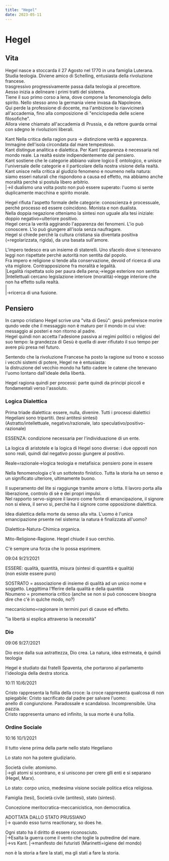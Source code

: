 ```yaml
---
title: "Hegel"
date: 2023-05-11
---
```

# Hegel
## Vita
Hegel nasce a stoccarda il 27 Agosto nel 1770 in una famiglia Luterana. Studia teologia. Diviene amico di Schelling, entusiasta della rivoluzione francese.  
trasgressivo progressivamente passa dalla teologia al precettore.   
Aesso inizia a delineare i primi tratti del sistema.   
Tiene il suo primo corso a Iena, dove compone la fenomenologia dello spirito. Nello stesso anno la germania viene invasa da Napoleone.  
Qui perde la professione di docente, ma l'ambizione lo riavvicinerà all'accademia, fino alla composizione di "enciclopedia delle sciene filosofiche".   
Allora viene chiamato all'accademia di Prussia, e da rettore guarda ormai con sdegno le rivoluzioni liberali.   
  
Kant Nella critica della ragion pura -> distinzione verità e apparenza. Immagine dell'isola circondata dal mare tempestoso.  
Kant distingue analitica e dialettica. Per Kant l'apparenza è necessaria nel mondo reale. La realtà esiste indipendentemente dal pensiero.   
Kant sostiene che le categorie abbiano valore logico E ontologico, e unisce l'universale delle categorie e il particolare della nostra visione della realtà.  
Kant unisce nella critica al giudizio fenomeno e noumeno nella natura: siamo esseri naturali che rispondono a causa ed effetto, ma abbiamo anche moralità perchè si postula libero arbitrio.  
							|->il dualismo una volta posto non può essere superato: l'uomo si sente duplicamente macchina e spirito morale.  
  
Hegel rifiuta l'aspetto formale delle categorie: conoscienza è processuale, perchè processo ed essere coincidono. Monista e non dualista.   
									Nella doppia negazione otteniamo la sintesi non uguale alla tesi iniziale:   
									doppio negativo=ulteriore positivo.  
Hegel cerca la verità aggirando l'apparenza dei fenomeni. L'io può conoscere. L'io può giungere all'isola senza naufragare.  
Hegel si chiede perchè la cultura cristiana sia diventata positiva (=regolarizzata, rigida), da una basata sull'amore.  
  
L'impero tedesco era un insieme di staterelli. Uno sfacelo dove si tenevano leggi non rispettate perchè autorità non sentita dal popolo.  
Fra impero e religione si tende alla conservazione, devoid of ricerca di una vita migliore. Contrapposizione fra moralità e legalità.  
											|Legalità rispettata solo per paura della pena;->legge esteriore non sentita  
											|Intellettuali cercano legislazione interiore (moralità)->legge interiore che non ha effetto sulla realtà.  
											|  
											|->ricerca di una fusione.  
  
## Pensiero
  
In campo cristiano Hegel scrive una "vita di Gesù": gesù prefereisce morire qundo vede che il messaggio non è maturo per il mondo in cui vive: messaggio ai posteri e non ritorno al padre.  
Hegel quindi non accetta l'adesione passiva ai regimi politici o religiosi del suo tempo: la grandezza di Gesù è quella di aver rifiutato il suo tempo per avere più presa nel futuro.   
  
Sentendo che la rivoluzione Francese ha posto la ragione sul trono e scosso i vecchi sistemi di potere, Hegel ne è entusiasta:   
la distruzione del vecchio mondo ha fatto cadere le catene che tenevano l'uomo lontano dall'ideale della libertà.  
  
Hegel ragiona quindi per processi: parte quindi da principi piccoli e fondamentali verso l'assoluto.  
  
### Logica Dialettica
Prima triade dialettica: essere, nulla, divenire. Tutti i processi dialettici Hegeliani sono tripartiti. (tesi antitesi sintesi)   
		(Astratto/intellettuale, negativo/razionale, lato speculativo/positivo-razionale)  
  
ESSENZA: condizione necessaria per l'individuazione di un ente.  
  
La logica di aristotele e la logica di Hegel sono diverse: i due opposti non sono reali, quindi dal negativo posso giungere al positivo.   
  
  
Reale=razionale->logica teologia e metafisica: pensiero pone in essere  
  
Nella fenomenologia c'è un sottotesto finistico. Tutta la storia ha un senso e un significato ulteriore, ultimamente buono.  
  
Il superamento del lite si raggiunge tramite amore o lotta. Il lavoro porta alla liberazione, controlo di sè e dei propri impulsi.  
Nel rapporto servo-signore il lavoro come fonte di emancipazione, il signore non si eleva, il servo sì, perchè ha il signore come opposizione dialettica.  
  
Idea dialettica della morte da senso alla vita. L'uomo è l'unica emancipazione prsente nel sistema: la natura è finalizzata all'uomo?  
  
Dialettica-Natura-Chimica organica.  
  
Mito-Religione-Ragione. Hegel chiude il suo cerchio.   
  
C'è sempre una forza che lo possa esprimere.   
  
  
09:04 9/21/2021  
  
ESSERE: qualità, quantità, misura (sintesi di quantità e qualità)  
(non esiste essere puro)  
  
SOSTRATO = associazione di insieme di qualità ad un unico nome e soggetto. Leggittima l'fferire della qualità e della quantità  
Noumeno = promemoria critico (anche se non si può conoscere bisogna dire che c'è in qulche modo, no?)  
  
meccanicismo=ragionare in termini puri di cause ed effetto.  
  
"la libertà si esplica attraverso la necessità"  
  
### Dio
09:06 9/27/2021  
  
Dio esce dalla sua astrattezza, Dio crea. La natura, idea estrneata, è quindi teologia  
  
Hegel è studiato dai fratelli Spaventa, che portarono al parlamento l'ideologia della destra storica.  
  
10:11 10/6/2021  
  
Cristo rappresenta la follia della croce: la croce rappresenta qualcosa di non spiegabile: Cristo sacrificato dal padre per salvare l'uomo:   
					anello di congiunzione. Paradossale e scandaloso. Incomprensibile. Una pazzia.   
					Cristo rappresenta umano ed infinito, la sua morte è una follia.  
  
  
### Ordine Sociale 
10:16 10/1/2021  
  
Il tutto viene prima della parte nello stato Hegeliano  
  
Lo stato non ha potere giudiziario.  
  
Società civile: atomismo.   
		   |->gli atomi si scontrano, e si uniscono per crere glli enti e si separano (Hegel, Marx).  
  
Lo stato: corpo unico, medesima visione sociale politica etica religiosa.  
  
  
Famiglia (tesi), Società civile (antitesi), stato (sintesi).  
  
Concezione meritocratica-meccanicistica, non democratica.  
  
ADOTTATA DALLO STATO PRUSSIANO  
 |-> quando esso turns reactionary, so does he.   
  
Ogni stato ha il diritto di essere riconosciuto.  
 |->Esalta la guerra come il vento che toglie la putredine del mare.  
				|->vs Kant.          |->manifesto dei futuristi (Marinetti=igiene del mondo)  
  
non è la storia a fare la stati, ma gli stati a fare la storia.  
  
